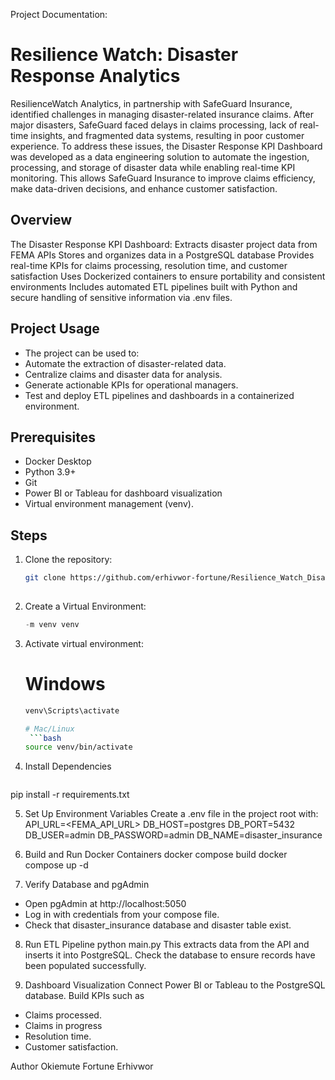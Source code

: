 Project Documentation:

# Resilience Watch: Disaster Response Analytics
ResilienceWatch Analytics, in partnership with SafeGuard Insurance, identified challenges in managing disaster-related insurance claims. After major disasters, SafeGuard faced delays in claims processing, lack of real-time insights, and fragmented data systems, resulting in poor customer experience.
To address these issues, the Disaster Response KPI Dashboard was developed as a data engineering solution to automate the ingestion, processing, and storage of disaster data while enabling real-time KPI monitoring. This allows SafeGuard Insurance to improve claims efficiency, make data-driven decisions, and enhance customer satisfaction.
## Overview
The Disaster Response KPI Dashboard:
Extracts disaster project data from FEMA APIs
Stores and organizes data in a PostgreSQL database
Provides real-time KPIs for claims processing, resolution time, and customer satisfaction
Uses Dockerized containers to ensure portability and consistent environments
Includes automated ETL pipelines built with Python and secure handling of sensitive information via .env files.
## Project Usage
- The project can be used to:
- Automate the extraction of disaster-related data.
- Centralize claims and disaster data for analysis.
- Generate actionable KPIs for operational managers.
- Test and deploy ETL pipelines and dashboards in a containerized environment.
## Prerequisites
- Docker Desktop
- Python 3.9+
- Git
- Power BI or Tableau for dashboard visualization
- Virtual environment management (venv).
## Steps
1. Clone the repository:
   ```bash
   git clone https://github.com/erhivwor-fortune/Resilience_Watch_Disaster_Response_Analytics.git
 
2. Create a Virtual Environment:
    ```python
   -m venv venv

3. Activate virtual environment:
   # Windows
    ```bash
   venv\Scripts\activate

   # Mac/Linux
     ```bash
   source venv/bin/activate

4. Install Dependencies
    ```bash
  pip install -r requirements.txt

5. Set Up Environment Variables
Create a .env file in the project root with:
   API_URL=<FEMA_API_URL>
   DB_HOST=postgres
   DB_PORT=5432
   DB_USER=admin
   DB_PASSWORD=admin
   DB_NAME=disaster_insurance

6. Build and Run Docker Containers
   docker compose build
   docker compose up -d

7. Verify Database and pgAdmin
- Open pgAdmin at http://localhost:5050
- Log in with credentials from your compose file.
- Check that disaster_insurance database and disaster table exist.

8. Run ETL Pipeline
   python main.py
This extracts data from the API and inserts it into PostgreSQL.
Check the database to ensure records have been populated successfully.

9. Dashboard Visualization
Connect Power BI or Tableau to the PostgreSQL database.
Build KPIs such as
- Claims processed.
- Claims in progress
- Resolution time.
- Customer satisfaction.

Author
Okiemute Fortune Erhivwor
